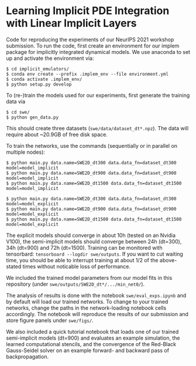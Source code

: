 # Learning Implicit PDE Integration with Linear Implicit Layers

Code for reproducing the experiments of our NeurIPS 2021 workshop submission.
To run the code, first create an environment for our implem package for implicitly integrated dynamical models.
We use anaconda to set up and activate the environment via:
```
$ cd implicit_emulators/
$ conda env create --prefix .implem_env --file environment.yml
$ conda activate .implem_env/
$ python setup.py develop
```

To (re-)train the models used for our experiments, first generate the training data via
```
$ cd swe/
$ python gen_data.py
```
This should create three datasets (`swe/data/dataset_dt*.npz`). The data will require about ~20.9GB of free disk space.

To train the networks, use the commands (sequentially or in parallel on multiple nodes):
```
$ python main.py data.name=SWE2D_dt300 data.data_fn=dataset_dt300 model=model_implicit
$ python main.py data.name=SWE2D_dt900 data.data_fn=dataset_dt900 model=model_implicit
$ python main.py data.name=SWE2D_dt1500 data.data_fn=dataset_dt1500 model=model_implicit

$ python main.py data.name=SWE2D_dt300 data.data_fn=dataset_dt300 model=model_explicit
$ python main.py data.name=SWE2D_dt900 data.data_fn=dataset_dt900 model=model_explicit
$ python main.py data.name=SWE2D_dt1500 data.data_fn=dataset_dt1500 model=model_explicit
```

The explicit models should converge in about 10h (tested on an Nvidia V100), the semi-implicit models should converge between 24h (dt=300), 34h (dt=900) and 72h (dt=1500).
Training can be monitored with tensorbard: `tensorboard --logdir swe/outputs`.
If you want to cut waiting time, you should be able to interrupt training at about 1/2 of the above-stated times without noticable loss of performance.

We included the trained model parameters from our model fits in this repository (under `swe/outputs/SWE2D_dt*/.../min_net0/`).

The analysis of results is done with the notebook `swe/eval_exps.ipynb` and by default will load our trained networks.
To change to your trained networks, change the paths in the network-loading notebook cells accordingly. 
The notebook will reproduce the results of our submission and store figure panels under `swe/figs/`.

We also included a quick tutorial notebook that loads one of our trained semi-implicit models (dt=900) and evaluates an example simulation, the learned computational stencils, and the convergence of the Red-Black Gauss-Seidel solver on an example forward- and backward pass of backpropagation.
